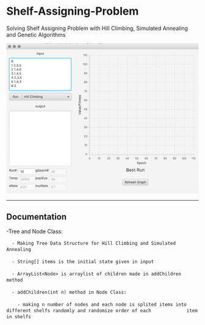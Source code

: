# Shelf-Assigning-Problem
Solving Shelf Assigning Problem with Hill Climbing, Simulated Annealing and Genetic Algorithms

![overview image](./assets/1-Overview.png)

<hr />

## Documentation

  -Tree and Node Class:
  
      - Making Tree Data Structure for Hill Climbing and Simulated Annealing
      
      - String[] items is the initial state given in input
      
      - ArrayList<Node> is arraylist of children made in addChildren method
      
      - addChildren(int n) method in Node Class:
      
        - making n number of nodes and each node is splited items into different shelfs randomly and randomize order of each             item in shelfs
        
